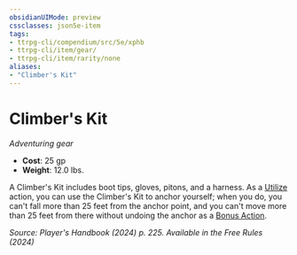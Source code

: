 ```yaml
---
obsidianUIMode: preview
cssclasses: json5e-item
tags:
- ttrpg-cli/compendium/src/5e/xphb
- ttrpg-cli/item/gear/
- ttrpg-cli/item/rarity/none
aliases: 
- "Climber's Kit"
---
```

# Climber's Kit
*Adventuring gear*  


- **Cost**: 25 gp
- **Weight**: 12.0 lbs.

A Climber's Kit includes boot tips, gloves, pitons, and a harness. As a [Utilize](Mechanics/rules/actions.md#Utilize) action, you can use the Climber's Kit to anchor yourself; when you do, you can't fall more than 25 feet from the anchor point, and you can't move more than 25 feet from there without undoing the anchor as a [Bonus Action](Mechanics/rules/variant-rules/bonus-action-xphb.md).

*Source: Player's Handbook (2024) p. 225. Available in the Free Rules (2024)*